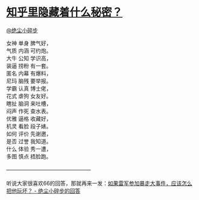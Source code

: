 
#  [知乎里隐藏着什么秘密？](https://zhihu.com/questions/29499617)



[@绝尘小碎步](https://zhihu.com/people/9bee3aabae2319b879fd072bcd67d9ac)

女神 单身 脾气好，<br>气质 内涵 可约炮。<br>大牛 公知 学识高，<br>装逼 捞粉 有一套。<br>匿名 内幕 有爆料， <br>尼玛 脑残 要举报。 <br>学霸 认真 博士佬，<br>花式 虐狗 女友好。 <br>瞎扯 脑洞 来吐槽， <br>闷声 作死 查水表。<br>优雅 逼格 收藏好，<br>机灵 看脸 段子婊。<br>如何 评价 先谢邀，<br>是否 过誉 我知道。<br>什么 体验 秀一遭，<br>多图 慎点 捂脸跑。<br><br>————————————————<br><br>听说大家很喜欢66的回答，那就再来一发：<a href="http://www.zhihu.com/question/37154433/answer/70784346?group_id=647051948948529152" class="internal">如果雷军参加暴走大事件，应该怎么把他玩坏？ - 绝尘小碎步的回答</a>